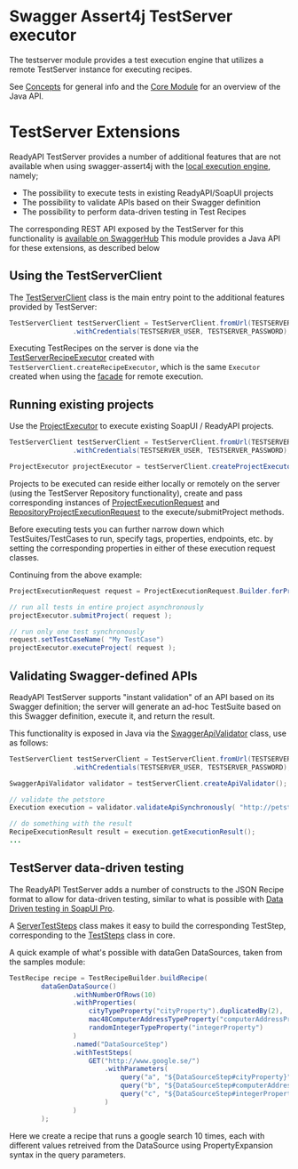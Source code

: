 # Swagger Assert4j TestServer executor

The testserver module provides a test execution engine that utilizes a remote TestServer instance for executing
recipes.

See [Concepts](../../CONCEPTS.md#remote_execution) for general info and the [Core Module](../core) for an overview of
the Java API.

# TestServer Extensions

ReadyAPI TestServer provides a number of additional features that are not available when using swagger-assert4j with the
[local execution engine](../local), namely;

* The possibility to execute tests in existing ReadyAPI/SoapUI projects
* The possibility to validate APIs based on their Swagger definition
* The possibility to perform data-driven testing in Test Recipes 

The corresponding REST API exposed by the TestServer for this functionality is 
[available on SwaggerHub](https://app.swaggerhub.com/apis/smartbear/ready-api-testserver)
This module provides a Java API for these extensions, as described below 

## Using the TestServerClient

The [TestServerClient](https://smartbear.github.io/swagger-assert4j/apidocs/index.html?io/swagger/assert4j/testserver/execution/TestServerClient.html)
class is the main entry point to the additional features provided by TestServer:

```java
TestServerClient testServerClient = TestServerClient.fromUrl(TESTSERVER_URL)
                .withCredentials(TESTSERVER_USER, TESTSERVER_PASSWORD);
```

Executing TestRecipes on the server is done via the 
[TestServerRecipeExecutor](https://smartbear.github.io/swagger-assert4j/apidocs/index.html?io/swagger/assert4j/testserver/execution/TestServerRecipeExecutor.html) 
created with `TestServerClient.createRecipeExecutor`, which is the same `Executor` created when using the [facade](../facade) for remote execution.

## Running existing projects

Use the [ProjectExecutor](https://smartbear.github.io/swagger-assert4j/apidocs/index.html?io/swagger/assert4j/testserver/execution/ProjectExecutor.html)
to execute existing SoapUI / ReadyAPI projects. 

```java
TestServerClient testServerClient = TestServerClient.fromUrl(TESTSERVER_URL)
                .withCredentials(TESTSERVER_USER, TESTSERVER_PASSWORD);

ProjectExecutor projectExecutor = testServerClient.createProjectExecutor();
```

Projects to be executed can reside either locally or remotely on the server (using the TestServer Repository functionality), create and 
pass corresponding instances of [ProjectExecutionRequest](https://smartbear.github.io/swagger-assert4j/apidocs/index.html?io/swagger/assert4j/testserver/execution/ProjectExecutionRequest.html) 
and [RepositoryProjectExecutionRequest]() to the execute/submitProject methods.

Before executing tests you can further narrow down which TestSuites/TestCases to run, specify tags, properties, endpoints, etc. by 
setting the corresponding properties in either of these execution request classes.

Continuing from the above example:

```java
ProjectExecutionRequest request = ProjectExecutionRequest.Builder.forProjectFile(file).build();

// run all tests in entire project asynchronously
projectExecutor.submitProject( request );

// run only one test synchronously
request.setTestCaseName( "My TestCase")
projectExecutor.executeProject( request );

``` 

## Validating Swagger-defined APIs

ReadyAPI TestServer supports "instant validation" of an API based on its Swagger definition; the server
will generate an ad-hoc TestSuite based on this Swagger definition, execute it, and return the result. 

This functionality is exposed in Java via the 
[SwaggerApiValidator](https://smartbear.github.io/swagger-assert4j/apidocs/index.html?io/swagger/assert4j/testserver/execution/SwaggerApiValidator.html) class, use as follows:

```java
TestServerClient testServerClient = TestServerClient.fromUrl(TESTSERVER_URL)
                .withCredentials(TESTSERVER_USER, TESTSERVER_PASSWORD);

SwaggerApiValidator validator = testServerClient.createApiValidator();

// validate the petstore
Execution execution = validator.validateApiSynchronously( "http://petstore.swagger.io/v2/swagger.json", null, null );

// do something with the result
RecipeExecutionResult result = execution.getExecutionResult();
...

```

## TestServer data-driven testing

The ReadyAPI TestServer adds a number of constructs to the JSON Recipe format to allow for data-driven testing, similar to 
what is possible with [Data Driven testing in SoapUI Pro](https://smartbear.com/product/ready-api/soapui/features/data-driven-tests/).

A [ServerTestSteps](https://smartbear.github.io/swagger-assert4j/apidocs/index.html?io/swagger/assert4j/testserver/teststeps/ServerTestSteps.html) class makes it easy to build the corresponding TestStep, corresponding to the 
[TestSteps](https://smartbear.github.io/swagger-assert4j/apidocs/index.html?io/swagger/assert4j/teststeps/TestSteps.html) class in core.

A quick example of what's possible with dataGen DataSources, taken from the samples module:

```java
TestRecipe recipe = TestRecipeBuilder.buildRecipe(
        dataGenDataSource()
                .withNumberOfRows(10)
                .withProperties(
                    cityTypeProperty("cityProperty").duplicatedBy(2),
                    mac48ComputerAddressTypeProperty("computerAddressProperty"),
                    randomIntegerTypeProperty("integerProperty")
                )
                .named("DataSourceStep")
                .withTestSteps(
                    GET("http://www.google.se/")
                        .withParameters(
                            query("a", "${DataSourceStep#cityProperty}"),
                            query("b", "${DataSourceStep#computerAddressProperty}"),
                            query("c", "${DataSourceStep#integerProperty}")
                        )
                )
        );
```

Here we create a recipe that runs a google search 10 times, each with different values retreived
from the DataSource using PropertyExpansion syntax in the query parameters. 